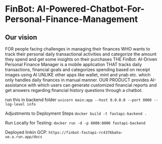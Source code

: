 # FinBot: AI-Powered-Chatbot-For-Personal-Finance-Management

## Our vision

FOR people facing challenges in managing their finances WHO wants to track their personal daily transactional activities and categorize the amount they spend and get some insights on their purchases THE FinBot: AI-Driven Personal Finance Manager is a mobile application THAT tracks daily transactions, financial goals and categorizes spending based on receipt images using AI UNLIKE other apps like wallet, mint and ynab etc. which only handles daily finances in manual manner. OUR PRODUCT provides AI-assistance with which users can generate customized financial reports and get answers regarding financial history questions through a chatbot.​


run this in backend folder 
`uvicorn main:app --host 0.0.0.0 --port 8000 --log-level info`

Adjustments to Deployment Steps
`docker build -t fastapi-backend .`

Run Locally for Testing:
`docker run -d -p 8000:8000 fastapi-backend`

Deployed linkin GCP:
`https://finbot-fastapi-rc4376baha-ue.a.run.app/docs`
